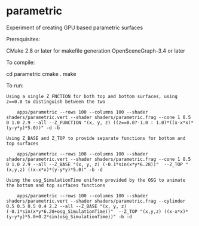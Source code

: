 # parametric
Experiment of creating GPU based parametric surfaces

Prerequisites:

   CMake 2.8 or later for makefile generation
   OpenSceneGraph-3.4 or later


To compile:

   cd parametric
   cmake .
   make


To run:

    Using a single Z_FNCTION for both top and bottom surfaces, using z==0.0 to distinguish between the two

        apps/parametric --rows 100 --columns 100 --shader shaders/parametric.vert --shader shaders/parametric.frag --cone 1 0.5 0 1.0 2.9 --all --Z_FUNCTION "(x, y, z) ((z==0.0?-1.0 : 1.0)*((x-x*x)*(y-y*y)*5.0))" -d -b

    Using Z_BASE and Z_TOP to provide separate functions for bottom and top surfaces

        apps/parametric --rows 100 --columns 100 --shader shaders/parametric.vert --shader shaders/parametric.frag --cone 1 0.5 0 1.0 2.9 --all --Z_BASE "(x, y, z) (-0.1*sin(x*y*6.28))"  --Z_TOP "(x,y,z) ((x-x*x)*(y-y*y)*5.0)" -b -d

    Using the osg_SimulationTime uniform provided by the OSG to animate the bottom and top surfaces functions

        apps/parametric --rows 100 --columns 100 --shader shaders/parametric.vert --shader shaders/parametric.frag --cylinder 0.5 0.5 0.5 0.4 2.2 --all --Z_BASE "(x, y, z) (-0.1*sin(x*y*6.28+osg_SimulationTime))"  --Z_TOP "(x,y,z) ((x-x*x)*(y-y*y)*5.0+0.2*sin(osg_SimulationTime))" -b -d